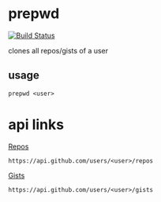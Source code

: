 # prepwd
[![Build Status](https://travis-ci.org/mtib/prepwd.svg?branch=master)](https://travis-ci.org/mtib/prepwd)

clones all repos/gists of a user

## usage
```
prepwd <user>
```

# api links
[<user> Repos](https://api.github.com/users/<user>/repos)
```
https://api.github.com/users/<user>/repos
```

[<user> Gists](https://api.github.com/users/<user>/gists)
```
https://api.github.com/users/<user>/gists
```
